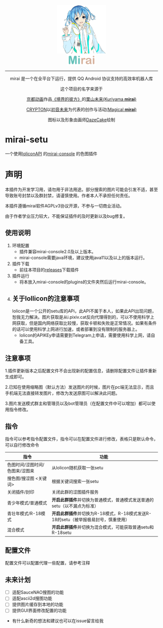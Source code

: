 <div align="center">
   <img width="160" src="doc/mirai.png" alt="logo"></br>

   <img width="95" src="doc/mirai.svg" alt="title">

----

mirai 是一个在全平台下运行，提供 QQ Android 协议支持的高效率机器人库

这个项目的名字来源于
<p><a href = "http://www.kyotoanimation.co.jp/">京都动画</a>作品<a href = "https://zh.moegirl.org.cn/zh-hans/%E5%A2%83%E7%95%8C%E7%9A%84%E5%BD%BC%E6%96%B9">《境界的彼方》</a>的<a href = "https://zh.moegirl.org.cn/zh-hans/%E6%A0%97%E5%B1%B1%E6%9C%AA%E6%9D%A5">栗山未来(Kuriyama <b>mirai</b>)</a></p>
<p><a href = "https://www.crypton.co.jp/">CRYPTON</a>以<a href = "https://www.crypton.co.jp/miku_eng">初音未来</a>为代表的创作与活动<a href = "https://magicalmirai.com/2019/index_en.html">(Magical <b>mirai</b>)</a></p>
图标以及形象由画师<a href = "https://github.com/DazeCake">DazeCake</a>绘制
</div>

# mirai-setu

一个使用[loliconAPI](https://api.lolicon.app/#/setu) 的[mirai-console](https://github.com/mamoe/mirai-console) 的色图插件

# 声明

本插件为开发学习用，请勿用于非法用途。部分搜索的图片可能会引发不适，甚至导致账号封禁以及群封禁，请谨慎使用。作者本人不承担任何责任。

本插件遵循mirai软件AGPLv3协议开源，不参与一切商业活动。

由于作者学业压力较大，不能保证插件的及时更新以及bug修复。

## 使用说明

1. 环境配置
   - 插件兼容mirai-console2.0及以上版本。
   - mirai-console需要java环境，建议使用java11以及以上的版本运行。
2. 插件下载
   - 前往本项目的[releases](https://github.com/meaningtree/mirai-setu/releases)下载插件
3. 插件运行
   - 将本放入mirai-console的plugins的文件夹然后运行mirai-console。
4. 关于lollicon的注意事项
   -
   lolicon是一个公开的setu库的APi，此API不属于本人，如果此API出现问题，恕我无力解决。图片获取是从i.pixiv.cat反向代理得到的，可以不使用科学上网获取，但是国内网络获取比较慢，获取卡顿和失败是正常情况。如果有条件的话可以使用科学上网进行加速，或者部署到没有限制的服务器上。
   - lolicon的APIKEy申请需要到Telegram上申请，需要使用科学上网，请自备工具。

## 注意事项

1.插件更新版本之后配置文件不会出现新的配置信息，请删除配置文件让插件重新生成即可。

2.已知在使用缩略图（默认方法）发送图片的时候，图片在pc端无法显示，而且手机端无法直接转发图片，修改为发送原图可以解决此问题。

3.图片发送模式群主和管理员以及bot管理员（在配置文件中可以增加）都可以使用指令修改。

## 指令

指令可以参考指令配置文件，指令可以在配置文件进行修改，表格只是默认命令，可以自行修改命令

|  指令   | 功能  |
|  ----  | ----  |
| 色图时间/涩图时间/色图来/涩图来  | 从lolicon随机获取一张setu |
| 搜色图/搜涩图 <关键词>  | 根据关键词搜索一张setu |
| 关闭插件/封印 | 关闭此群的涩图插件服务 |
| 青少年模式/普通模式 | **开启此群插件**并切换为普通模式，普通模式发送普通的setu（以不漏点为标准）|
| 青壮年模式/R-18模式 | **开启此群插件**并切换为R-18模式，R-18模式发送R-18的setu（被举报极易封号，慎重使用） |
| 混合模式 | **开启此群插件**并切换为混合模式，可能获取普通setu和R-18setu |

## 配置文件

配置文件可以配置代理一些配置，请参考注释

## 未来计划

- [ ] 适配SauceNAO搜图的功能
- [ ] 适配ascii2d搜图功能
- [ ] 提供图片缓存到本地的功能
- [ ] 提供GUI界面修改配置的功能

- 有什么新奇的想法和建议也可以在issue留言给我
